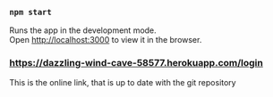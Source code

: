 ### `npm start`

Runs the app in the development mode.\
Open [http://localhost:3000](http://localhost:3000) to view it in the browser.

### https://dazzling-wind-cave-58577.herokuapp.com/login

This is the online link, that is up to date with the git repository

